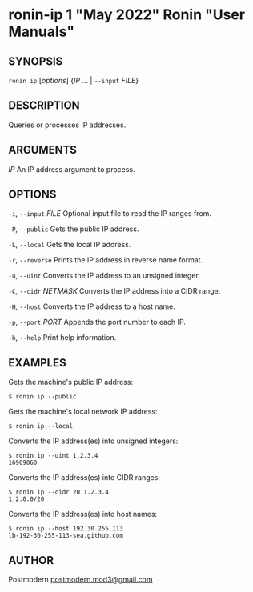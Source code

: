 # ronin-ip 1 "May 2022" Ronin "User Manuals"

## SYNOPSIS

`ronin ip` [*options*] {*IP* ... \| `--input` *FILE*}

## DESCRIPTION

Queries or processes IP addresses.

## ARGUMENTS

*IP*
  An IP address argument to process.

## OPTIONS

`-i`, `--input` *FILE*
  Optional input file to read the IP ranges from.

`-P`, `--public`
  Gets the public IP address.

`-L`, `--local`
  Gets the local IP address.

`-r`, `--reverse`
  Prints the IP address in reverse name format.

`-u`, `--uint`
  Converts the IP address to an unsigned integer.

`-C`, `--cidr` *NETMASK*
  Converts the IP address into a CIDR range.

`-H`, `--host`
  Converts the IP address to a host name.

`-p`, `--port` *PORT*
  Appends the port number to each IP.

`-h`, `--help`
  Print help information.

## EXAMPLES

Gets the machine's public IP address:

    $ ronin ip --public

Gets the machine's local network IP address:

    $ ronin ip --local

Converts the IP address(es) into unsigned integers:

    $ ronin ip --uint 1.2.3.4
    16909060

Converts the IP address(es) into CIDR ranges:

    $ ronin ip --cidr 20 1.2.3.4
    1.2.0.0/20

Converts the IP address(es) into host names:

    $ ronin ip --host 192.30.255.113
    lb-192-30-255-113-sea.github.com

## AUTHOR

Postmodern <postmodern.mod3@gmail.com>

